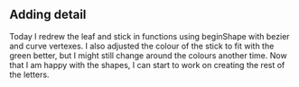 ## Adding detail

Today I redrew the leaf and stick in functions using beginShape with bezier and curve vertexes. I also adjusted the colour of the stick to fit with the green better, but I might still change around the colours another time. Now that I am happy with the shapes, I can start to work on creating the rest of the letters.